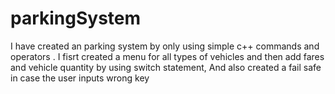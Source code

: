 # parkingSystem
I have created an parking system by only using simple c++ commands and operators .
I fisrt created a menu for all types of vehicles and then add fares and vehicle quantity by using switch statement,
And also created a fail safe in case the user inputs wrong key
